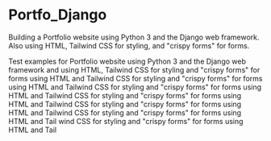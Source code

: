 # Portfo_Django

Building a Portfolio website using Python 3 and the Django web framework. Also using HTML, Tailwind CSS for styling, and "crispy forms" for forms.


Test examples for Portfolio website using Python 3 and the Django web framework and using HTML, Tailwind CSS for styling and "crispy forms" for forms using HTML and Tailwind CSS for styling and "crispy forms" for forms using HTML and Tailwind CSS for styling and "crispy forms" for forms using HTML and Tailwind CSS for styling and "crispy forms" for forms using HTML and Tailwind CSS for styling and "crispy forms" for forms using HTML and Tailwind CSS for styling and "crispy forms" for forms using HTML and Tail wind      CSS for styling and "crispy forms" for forms using HTML and Tail